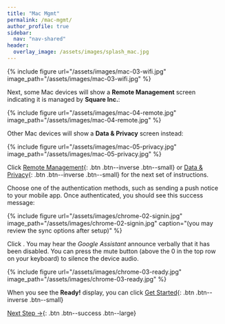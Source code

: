 ```yaml
---
title: "Mac Mgmt"
permalink: /mac-mgmt/
author_profile: true
sidebar:
  nav: "nav-shared"
header:
  overlay_image: /assets/images/splash_mac.jpg
---
```




{% include figure url="/assets/images/mac-03-wifi.jpg" image_path="/assets/images/mac-03-wifi.jpg"  %}

Next, some Mac devices will show a __Remote Management__ screen indicating it is managed by __Square Inc.__:

{% include figure url="/assets/images/mac-04-remote.jpg" image_path="/assets/images/mac-04-remote.jpg" %}

Other Mac devices will show a __Data &amp; Privacy__ screen instead:

{% include figure url="/assets/images/mac-05-privacy.jpg" image_path="/assets/images/mac-05-privacy.jpg" %}

Click [Remote Management](/mac-mgmt){: .btn .btn--inverse .btn--small} or [Data &amp; Privacy](/mac-privacy){: .btn .btn--inverse .btn--small} for the next set of instructions.



Choose one of the authentication methods, such as sending a push notice to your mobile app. Once authenticated, you should see this success message:

{% include figure url="/assets/images/chrome-02-signin.jpg" image_path="/assets/images/chrome-02-signin.jpg" caption="(you may review the sync options after setup)" %}

Click . You may hear the _Google Assistant_ announce verbally that it has been disabled. You can press the mute button (above the 0 in the top row on your keyboard) to silence the device audio. 

<a name="ready"></a> 
{% include figure url="/assets/images/chrome-03-ready.jpg" image_path="/assets/images/chrome-03-ready.jpg"  %}

When you see the __Ready!__ display, you can click [Get Started](/chrome-tips){: .btn .btn--inverse .btn--small}

[Next Step &rarr;](/chrome-tips){: .btn .btn--success .btn--large}
